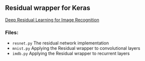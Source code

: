 ## Residual wrapper for Keras

[Deep Residual Learning for Image Recognition](https://arxiv.org/abs/1512.03385)

### Files:

 - `resnet.py` The residual network implementation
 - `mnist.py` Applying the Residual wrapper to convolutional layers
 - `imdb.py` Applying the Residual wrapper to recurrent layers
